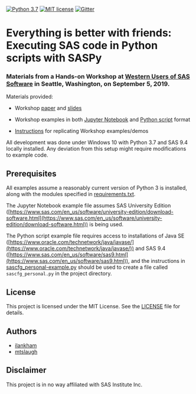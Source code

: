 [![Python 3.7](https://img.shields.io/badge/python-3.7-brightgreen.svg)](#prerequisites)  [![MIT license](https://img.shields.io/badge/License-MIT-blue.svg)](LICENSE)  [![Gitter](https://img.shields.io/gitter/room/saspy-bffs/community.svg?color=777777)](https://gitter.im/saspy-bffs/community)

# Everything is better with friends: Executing SAS code in Python scripts with SASPy

### Materials from a Hands-on Workshop at [Western Users of SAS Software](https://wuss19.wuss.org/) in Seattle, Washington, on September 5, 2019.

Materials provided:

- Workshop [paper](Paper-WUSS2019-HOW-Everything_Is_Better_With_Friends.pdf) and [slides](Slides-WUSS2019-HOW-Everything_Is_Better_With_Friends.pdf)

- Workshop examples in both [Jupyter Notebook](examples/Examples-WUSS2019-HOW-Everything_Is_Better_With_Friends.ipynb) and [Python script](examples/Examples-WUSS2019-HOW-Everything_Is_Better_With_Friends.py) format

- [Instructions](Handout-WUSS2019-HOW-Everything_Is_Better_With_Friends.pdf) for replicating Workshop examples/demos

All development was done under Windows 10 with Python 3.7 and SAS 9.4 locally installed. Any deviation from this setup might require modifications to example code.

## Prerequisites

All examples assume a reasonably current version of Python 3 is installed, along with the modules specified in [requirements.txt](requirements.txt).

The Jupyter Notebook example file assumes SAS University Edition ([https://www.sas.com/en_us/software/university-edition/download-software.html](https://www.sas.com/en_us/software/university-edition/download-software.html)) is being used.

The Python script example file requires access to installations of Java SE ([https://www.oracle.com/technetwork/java/javase/](https://www.oracle.com/technetwork/java/javase/)) and SAS 9.4 ([https://www.sas.com/en_us/software/sas9.html](https://www.sas.com/en_us/software/sas9.html)), and the instructions in [sascfg_personal-example.py](sascfg_personal-example.py) should be used to create a file called `sascfg_personal.py` in the project directory.

## License
This project is licensed under the MIT License. See the [LICENSE](LICENSE) file for details.

## Authors
* [ilankham](https://github.com/ilankham)
* [mtslaugh](https://github.com/mtslaugh)

## Disclaimer

This project is in no way affiliated with SAS Institute Inc.
